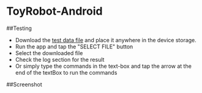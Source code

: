 # ToyRobot-Android

##Testing
- Download the [test data file](https://drive.google.com/file/d/1DCBCgBSPv78P3CKHf7MjUujuLLO1e5Xa/view?usp=sharing) and place it anywhere in the device storage.
- Run the app and tap the "SELECT FILE" button
- Select the downloaded file
- Check the log section for the result
- Or simply type the commands in the text-box and tap the arrow at the end of the textBox to run the commands

##Screenshot
